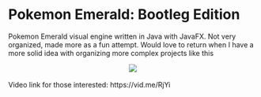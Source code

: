 # Pokemon Emerald: Bootleg Edition
Pokemon Emerald visual engine written in Java with JavaFX. Not very organized, made more as a fun attempt. Would love to return when I have a more solid idea with organizing more complex projects like this
<div align="center"><img src="https://i.imgur.com/clwOvLE.png"/></div>
<br>
Video link for those interested: https://vid.me/RjYi

